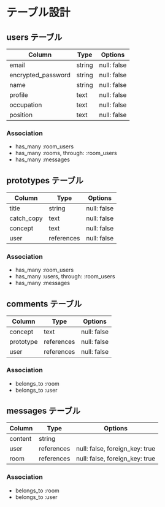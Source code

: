 
# テーブル設計

## users テーブル

| Column             | Type   | Options     |
| ------------------ | ------ | ----------- |
| email              | string | null: false |
| encrypted_password | string | null: false |
| name               | string | null: false |
| profile            | text   | null: false |
| occupation         | text   | null: false |
| position           | text   | null: false |



### Association

- has_many :room_users
- has_many :rooms, through: :room_users
- has_many :messages

## prototypes テーブル

| Column | Type   | Options     |
| ------ | ------ | ----------- |
| title  | string | null: false |
| catch_copy  | text| null: false |
| concept | text | null: false |
| user  | references | null: false |



### Association

- has_many :room_users
- has_many :users, through: :room_users
- has_many :messages

## comments テーブル

| Column             | Type   | Options     |
| ------------------ | ------ | ----------- |
| concept              | text| null: false |
| prototype          | references | null: false |
| user              | references | null: false |

### Association

- belongs_to :room
- belongs_to :user

## messages テーブル

| Column  | Type       | Options                        |
| ------- | ---------- | ------------------------------ |
| content | string     |                                |
| user    | references | null: false, foreign_key: true |
| room    | references | null: false, foreign_key: true |

### Association

- belongs_to :room
- belongs_to :user